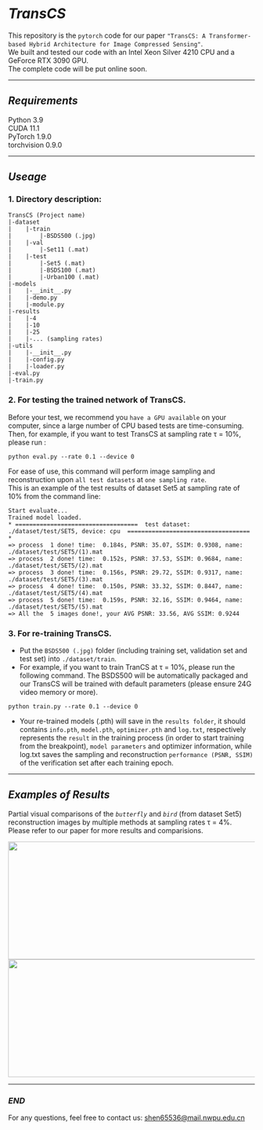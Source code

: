 # _TransCS_
This repository is the `pytorch` code for our paper `"TransCS: A Transformer-based Hybrid Architecture for Image Compressed Sensing"`.  
We built and tested our code with an Intel Xeon Silver 4210 CPU and a GeForce RTX 3090 GPU.  
The complete code will be put online soon.
****
## _Requirements_
Python 3.9  
CUDA 11.1  
PyTorch 1.9.0  
torchvision 0.9.0  
****
## _Useage_
### 1. Directory description:  
```
TransCS (Project name)  
|-dataset
|    |-train  
|        |-BSDS500 (.jpg)  
|    |-val  
|        |-Set11 (.mat)  
|    |-test  
|        |-Set5 (.mat)  
|        |-BSDS100 (.mat)  
|        |-Urban100 (.mat)  
|-models
|    |-__init__.py  
|    |-demo.py  
|    |-module.py  
|-results  
|    |-4  
|    |-10  
|    |-25  
|    |-... (sampling rates)
|-utils 
|    |-__init__.py  
|    |-config.py  
|    |-loader.py  
|-eval.py  
|-train.py
```
### 2. For testing the trained network of TransCS.  
Before your test, we recommend you `have a GPU available` on your computer, since a large number of CPU based tests are time-consuming.  
Then, for example, if you want to test TransCS at sampling rate τ = 10%, please run :  
```
python eval.py --rate 0.1 --device 0
```  
For ease of use, this command will perform image sampling and reconstruction upon `all test datasets` at `one sampling rate`.  
This is an example of the test results of dataset Set5 at sampling rate of 10% from the command line:  
```
Start evaluate...
Trained model loaded.
* ===================================  test dataset: ./dataset/test/SET5, device: cpu  =================================== *
=> process  1 done! time:  0.184s, PSNR: 35.07, SSIM: 0.9308, name: ./dataset/test/SET5/(1).mat
=> process  2 done! time:  0.152s, PSNR: 37.53, SSIM: 0.9684, name: ./dataset/test/SET5/(2).mat
=> process  3 done! time:  0.156s, PSNR: 29.72, SSIM: 0.9317, name: ./dataset/test/SET5/(3).mat
=> process  4 done! time:  0.150s, PSNR: 33.32, SSIM: 0.8447, name: ./dataset/test/SET5/(4).mat
=> process  5 done! time:  0.159s, PSNR: 32.16, SSIM: 0.9464, name: ./dataset/test/SET5/(5).mat
=> All the  5 images done!, your AVG PSNR: 33.56, AVG SSIM: 0.9244
```
### 3. For re-training TransCS. 
* Put the `BSDS500 (.jpg)` folder (including training set, validation set and test set) into `./dataset/train`.  
* For example, if you want to train TranCS at τ = 10%, please run the following command. The BSDS500 will be automatically packaged and our TransCS will be trained with default parameters (please ensure 24G video memory or more).
```
python train.py --rate 0.1 --device 0
```
* Your re-trained models (.pth) will save in the `results folder`, it should contains `info.pth`, `model.pth`, `optimizer.pth` and `log.txt`, respectively represents the `result` in the training process (in order to start training from the breakpoint), `model parameters` and optimizer information, while log.txt saves the sampling and reconstruction `performance (PSNR, SSIM)` of the verification set after each training epoch.  
****
## _Examples of Results_
Partial visual comparisons of the *`butterfly`* and *`bird`* (from dataset Set5) reconstruction images by multiple methods at sampling rates τ = 4%.  
Please refer to our paper for more results and comparisions.  
<div align=center><img width="800" height="240" src="https://github.com/myheuf/TransCS/blob/master/imgs/butterfly.png"/></div>  
<div align=center><img width="800" height="240" src="https://github.com/myheuf/TransCS/blob/master/imgs/bird.png"/></div>  

****
### _END_
For any questions, feel free to contact us: shen65536@mail.nwpu.edu.cn
